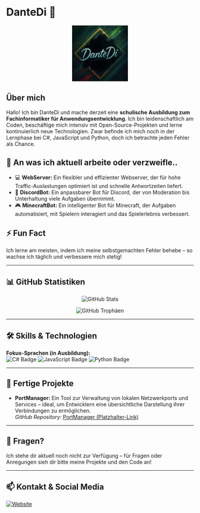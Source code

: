 # DanteDi 👋

<p align="center">
  <img src="DanteDiLogo.jpeg" alt="DanteDi Logo" width="150">
</p>

## Über mich

Hallo! Ich bin DanteDi und mache derzeit eine **schulische Ausbildung zum Fachinformatiker für Anwendungsentwicklung**. Ich bin leidenschaftlich am Coden, beschäftige mich intensiv mit Open-Source-Projekten und lerne kontinuierlich neue Technologien. Zwar befinde ich mich noch in der Lernphase bei C#, JavaScript und Python, doch ich betrachte jeden Fehler als Chance. 

## 🔭 An was ich aktuell arbeite oder verzweifle..

- 💻 **WebServer:** Ein flexibler und effizienter Webserver, der für hohe Traffic-Auslastungen optimiert ist und schnelle Antwortzeiten liefert.
- 🤖 **DiscordBot:** Ein anpassbarer Bot für Discord, der von Moderation bis Unterhaltung viele Aufgaben übernimmt.
- 🎮 **MinecraftBot:** Ein intelligenter Bot für Minecraft, der Aufgaben automatisiert, mit Spielern interagiert und das Spielerlebnis verbessert.

## ⚡ Fun Fact

Ich lerne am meisten, indem ich meine selbstgemachten Fehler behebe – so wachse ich täglich und verbessere mich stetig!

---

## 📊 GitHub Statistiken

<p align="center">
  <img src="https://github-readme-stats.vercel.app/api?username=CookieakaKrizzpy&show_icons=true&theme=dark&hide_border=true" alt="GitHub Stats">
</p>
<p align="center">
  <img src="https://github-profile-trophy.vercel.app/?username=CookieakaKrizzpy&theme=nord&no-frame=true&margin-w=5&margin-h=5" alt="GitHub Trophäen">
</p>

---

## 🛠️ Skills & Technologien

**Fokus-Sprachen (in Ausbildung):**  
![C# Badge](https://img.shields.io/badge/C%23-239120?style=for-the-badge&logo=c-sharp&logoColor=white)
![JavaScript Badge](https://img.shields.io/badge/JavaScript-F7DF1E?style=for-the-badge&logo=javascript&logoColor=black)
![Python Badge](https://img.shields.io/badge/Python-3670A0?style=for-the-badge&logo=python&logoColor=ffdd54)

---

## 📂 Fertige Projekte

- **PortManager:** Ein Tool zur Verwaltung von lokalen Netzwerkports und Services – ideal, um Entwicklern eine übersichtliche Darstellung ihrer Verbindungen zu ermöglichen.  
  *GitHub Repository:* [PortManager (Platzhalter-Link)](https://github.com/CookieakaKrizzpy/PortManager)

---

## 💬 Fragen?

Ich stehe dir aktuell noch nicht zur Verfügung – für Fragen oder Anregungen sieh dir bitte meine Projekte und den Code an!

---

## 📫 Kontakt & Social Media

[![Website](https://img.shields.io/badge/Website-dantedi.de-355443?style=for-the-badge&logo=google-chrome&logoColor=white)](https://dantedi.de)
